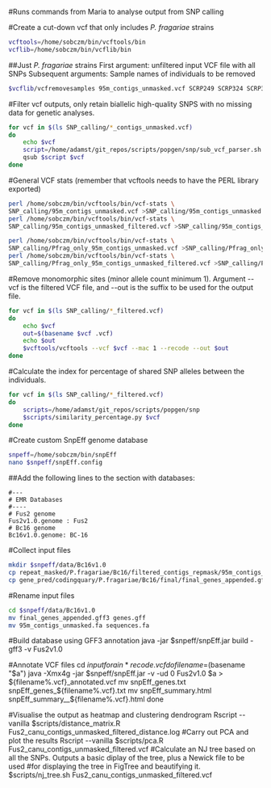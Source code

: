 #Runs commands from Maria to analyse output from SNP calling

#Create a cut-down vcf that only includes *P. fragariae* strains

```bash
vcftools=/home/sobczm/bin/vcftools/bin
vcflib=/home/sobczm/bin/vcflib/bin
```

##Just *P. fragariae* strains
First argument: unfiltered input VCF file with all SNPs
Subsequent arguments: Sample names of individuals to be removed

```bash
$vcflib/vcfremovesamples 95m_contigs_unmasked.vcf SCRP249 SCRP324 SCRP333 >Pfrag_only_95m_contigs_unmasked.vcf
```

#Filter vcf outputs, only retain biallelic high-quality SNPS with no missing data for genetic analyses.

```bash
for vcf in $(ls SNP_calling/*_contigs_unmasked.vcf)
do
    echo $vcf
    script=/home/adamst/git_repos/scripts/popgen/snp/sub_vcf_parser.sh
    qsub $script $vcf
done
```

#General VCF stats (remember that vcftools needs to have the PERL library exported)

```bash
perl /home/sobczm/bin/vcftools/bin/vcf-stats \
SNP_calling/95m_contigs_unmasked.vcf >SNP_calling/95m_contigs_unmasked.stat
perl /home/sobczm/bin/vcftools/bin/vcf-stats \
SNP_calling/95m_contigs_unmasked_filtered.vcf >SNP_calling/95m_contigs_unmasked_filtered.stat

perl /home/sobczm/bin/vcftools/bin/vcf-stats \
SNP_calling/Pfrag_only_95m_contigs_unmasked.vcf >SNP_calling/Pfrag_only_95m_contigs_unmasked.stat
perl /home/sobczm/bin/vcftools/bin/vcf-stats \
SNP_calling/Pfrag_only_95m_contigs_unmasked_filtered.vcf >SNP_calling/Pfrag_only_95m_contigs_unmasked_filtered.stat
```

#Remove monomorphic sites (minor allele count minimum 1). Argument --vcf is the filtered VCF file, and --out is the suffix to be used for the output file.

```bash
for vcf in $(ls SNP_calling/*_filtered.vcf)
do
    echo $vcf
    out=$(basename $vcf .vcf)
    echo $out
    $vcftools/vcftools --vcf $vcf --mac 1 --recode --out $out
done
```

#Calculate the index for percentage of shared SNP alleles between the individuals.

```bash
for vcf in $(ls SNP_calling/*_filtered.vcf)
do
    scripts=/home/adamst/git_repos/scripts/popgen/snp
    $scripts/similarity_percentage.py $vcf
done
```

#Create custom SnpEff genome database

```bash
snpeff=/home/sobczm/bin/snpEff
nano $snpeff/snpEff.config
```

##Add the following lines to the section with databases:

```
#---
# EMR Databases
#----
# Fus2 genome
Fus2v1.0.genome : Fus2
# Bc16 genome
Bc16v1.0.genome: BC-16
```

#Collect input files

```bash
mkdir $snpeff/data/Bc16v1.0
cp repeat_masked/P.fragariae/Bc16/filtered_contigs_repmask/95m_contigs_unmasked.fa $snpeff/data/Bc16v1.0
cp gene_pred/codingquary/P.fragariae/Bc16/final/final_genes_appended.gff3 $snpeff/data/Bc16v1.0
```

#Rename input files

```bash
cd $snpeff/data/Bc16v1.0
mv final_genes_appended.gff3 genes.gff
mv 95m_contigs_unmasked.fa sequences.fa
```

#Build database using GFF3 annotation
java -jar $snpeff/snpEff.jar build -gff3 -v Fus2v1.0

#Annotate VCF files
cd $input
for a in *recode.vcf
do
filename=$(basename "$a")
java -Xmx4g -jar $snpeff/snpEff.jar -v -ud 0 Fus2v1.0 $a > ${filename%.vcf}_annotated.vcf
mv snpEff_genes.txt snpEff_genes_${filename%.vcf}.txt
mv snpEff_summary.html  snpEff_summary__${filename%.vcf}.html
done

#Visualise the output as heatmap and clustering dendrogram
Rscript --vanilla $scripts/distance_matrix.R Fus2_canu_contigs_unmasked_filtered_distance.log
#Carry out PCA and plot the results
Rscript --vanilla $scripts/pca.R Fus2_canu_contigs_unmasked_filtered.vcf
#Calculate an NJ tree based on all the SNPs. Outputs a basic diplay of the tree, plus a Newick file to be used
#for displaying the tree in FigTree and beautifying it.
$scripts/nj_tree.sh Fus2_canu_contigs_unmasked_filtered.vcf